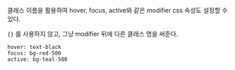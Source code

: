 
 클래스 이름을 활용하여 hover, focus, active와 같은 modifier css 속성도 설정할 수있다.
 
`{}` 를 사용하지 않고, 그냥 modifier 뒤에 다른 클래스 명을 써준다.

```
hover: text-black
focus: bg-red-500
active: bg-teal-500
```